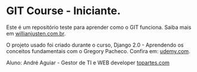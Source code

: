 # GIT Course - Iniciante.

Este é um repositório teste para aprender como o GIT funciona.
Saiba mais em [willianjusten.com.br](http://willianjusten.com.br).

O projeto usado foi criado durante o curso, Django 2.0 - Aprendendo os conceitos fundamentais com o Gregory Pacheco.
Confira em: [udemy.com](https://www.udemy.com/course/django-20-aprendendo-os-conceitos-fundamentais/).


Aluno: André Aguiar - Gestor de TI e WEB developer
[topartes.com](https://topartes.com)

